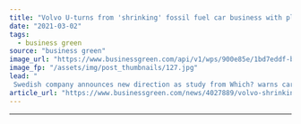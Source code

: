 ```yaml
---
title: "Volvo U-turns from 'shrinking' fossil fuel car business with pledge to go all-electric by 2030"
date: "2021-03-02"
tags: 
  - business green
source: "business green"
image_url: "https://www.businessgreen.com/api/v1/wps/900e85e/1bd7eddf-bd1a-4ffd-b740-bd82be6380e4/7/277321-XC40-Recharge-Pure-Electric-P8-Sage-Green-exterior-static-185x114.jpg"
image_fp: "/assets/img/post_thumbnails/127.jpg"
lead: "
 Swedish company announces new direction as study from Which? warns carmakers are overstating the fuel efficiency of plug-in hybrid vehicles a ..."
article_url: "https://www.businessgreen.com/news/4027889/volvo-shrinking-fossil-fuel-car-business-pledge-electric-2030"
---
```


---
